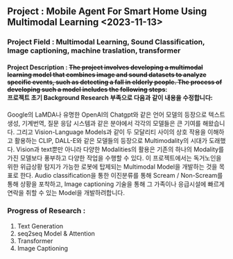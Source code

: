 ## **Project** : Mobile Agent For Smart Home Using Multimodal Learning <2023-11-13>
### **Project Field** : Multimodal Learning, Sound Classification, Image captioning, machine traslation, transformer

#### **Project Description** : ~~The project involves developing a multimodal learning model that combines image and sound datasets to analyze specific events, such as detecting a fall in elderly people. The process of developing such a model includes the following steps~~: <br>프로젝트 초기 Background Research 부족으로 다음과 같이 내용을 수정합니다:
Google의 LaMDA나 유명한 OpenAI의 Chatgpt와 같은 언어 모델의 등장으로 텍스트 생성, 기계번역, 질문 응답 시스템과 같은 분야에서 각각의 모델들은 큰 기여를 해왔습니다. 그리고 Vision-Language Models과 같이 두 모달리티 사이의 상호 작용을 이해하고 활용하는 CLIP, DALL-E와 같은 모델들의 등장으로 Multimodality의 시대가 도래했다. Vision과 text뿐만 아니라 다양한 Modalities의 활용은 기존의 하나의 Modality를 가진 모델보다 풍부하고 다양한 작업을 수행할 수 있다. 이 프로젝트에서는 독거노인을 위한 위급상황 탐지가 가능한 로봇에 탑제되는 Multimodal Model을 개발하는 것을 목표로 한다. Audio classification을 통한 이진분류를 통해 Scream / Non-Scream를 통해 상황을 포착하고, Image captioning 기술을 통해 그 가족이나 응급시설에 빠르게 연락을 취할 수 있는 Model을 개발하려합니다.

### **Progress of Research** : 
1. Text Generation
2. seq2seq Model & Attention
3. Transformer
4. Image Captioning







